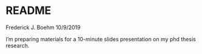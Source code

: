 README
================
Frederick J. Boehm
10/9/2019

I’m preparing materials for a 10-minute slides presentation on my phd
thesis research.
